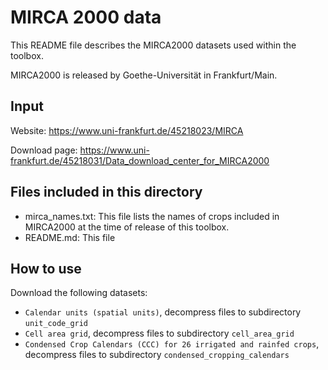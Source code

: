 # MIRCA 2000 data

This README file describes the MIRCA2000 datasets used within the toolbox.

MIRCA2000 is released by Goethe-Universität in Frankfurt/Main.

## Input
Website: https://www.uni-frankfurt.de/45218023/MIRCA

Download page: 
https://www.uni-frankfurt.de/45218031/Data_download_center_for_MIRCA2000

## Files included in this directory
- mirca_names.txt: This file lists the names of crops included in MIRCA2000 at
  the time of release of this toolbox.
- README.md: This file

## How to use
Download the following datasets:
- `Calendar units (spatial units)`, decompress files to subdirectory 
  `unit_code_grid`
- `Cell area grid`, decompress files to subdirectory `cell_area_grid`
- `Condensed Crop Calendars (CCC) for 26 irrigated and rainfed crops`,
  decompress files to subdirectory `condensed_cropping_calendars`

